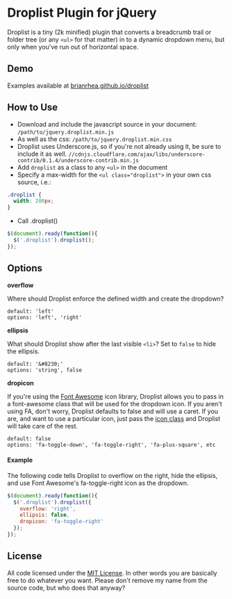 # Droplist Plugin for jQuery

Droplist is a tiny (2k minified) plugin that converts a breadcrumb trail or folder tree (or any `<ul>` for that matter) in to a dynamic dropdown menu, but only when you've run out of horizontal space.

## Demo

Examples available at [brianrhea.github.io/droplist](http://brianrhea.github.io/droplist)

## How to Use

 - Download and include the javascript source in your document: `/path/to/jquery.droplist.min.js`
 - As well as the css: `/path/to/jquery.droplist.min.css`
 - Droplist uses Underscore.js, so if you're not already using it, be sure to include it as well. `//cdnjs.cloudflare.com/ajax/libs/underscore-contrib/0.1.4/underscore-contrib.min.js`
 - Add `droplist` as a class to any `<ul>` in the document
 - Specify a max-width for the `<ul class="droplist">` in your own css source, i.e.:

```css
.droplist {
  width: 200px;
}
```
 - Call .droplist()

```javascript
$(document).ready(function(){
  $('.droplist').droplist();
});
```

## Options

**overflow**

Where should Droplist enforce the defined width and create the dropdown?

```
default: 'left'
options: 'left', 'right'
```

**ellipsis**

What should Droplist show after the last visible `<li>`? Set to `false` to hide the ellipsis.

```
default: '&#8230;'
options: 'string', false
```

**dropicon**

If you're using the [Font Awesome](http://fontawesome.io) icon library, Droplist allows you to pass in a font-awesome class that will be used for the dropdown icon. If you aren't using FA, don't worry, Droplist defaults to false and will use a caret. If you are, and want to use a particular icon, just pass the [icon class](http://fontawesome.io/icons/) and Droplist will take care of the rest.

```
default: false
options: 'fa-toggle-down', 'fa-toggle-right', 'fa-plus-square', etc
```

#### Example

The following code tells Droplist to overflow on the right, hide the ellipsis, and use Font Awesome's fa-toggle-right icon as the dropdown.

```javascript
$(document).ready(function(){
  $('.droplist').droplist({
    overflow: 'right',
    ellipsis: false,
    dropicon: 'fa-toggle-right'
  });
});
```

## License

All code licensed under the [MIT License](http://www.opensource.org/licenses/mit-license.php). In other words you are basically free to do whatever you want. Please don't remove my name from the source code, but who does that anyway?
